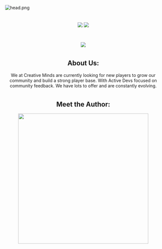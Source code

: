 ![head.png](https://i.imgur.com/txfHvk7.png)
#

<p align="center">
<a href="https://discord.gg/FJVc4cFy6R"><img src="https://img.shields.io/discord/979284356730327070?color=d63f50&label=Our%20Discord%21&labelColor=000000&logo=discord&logoColor=FFFFFF&style=flat-square"></a>
<a href="https://github.com/TehGuardian"><img src="https://shields-io-visitor-counter.herokuapp.com/badge?page=TehGuardian&label=Visitors&labelColor=000000&logo=GitHub&logoColor=FFFFFF&color=d63f50&style=flat-square"></a>
</p><br>

<p align="center">
<a href="https://github.com/TehGuardian/qb-shoplifting"><img src="https://img.shields.io/badge/-Latest%20Release-000000?style=flat-square&logo=github&logoColor=white"></a>
</p>

#

<h2 align="center"> About Us:</h2>
<p align="center">
We at Creative Minds are currently looking for new players to grow our community 
and build a strong player base. With Active Devs focused on community feedback. 
We have lots to offer and are constantly evolving.
</p>

#

<h2 align="center"> Meet the Author:</h2>
<p align="center">
<a href=https://github.com/TehGuardian><img width="420" src=https://github-readme-stats.vercel.app/api?username=TehGuardian&count_private=true&include_all_commits=true&show_icons=true&title_color=ff4b60&text_color=ffffff&icon_color=ff4b60&hide_border=false&bg_color=000000&layout=compact&
</p>

 
